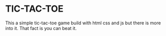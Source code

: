 # TIC-TAC-TOE
This a simple tic-tac-toe game build with html css and js but there is more into it. That fact is you can beat it.
